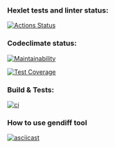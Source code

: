 ### Hexlet tests and linter status:

[![Actions Status](https://github.com/Activx-nV/backend-project-46/workflows/hexlet-check/badge.svg)](https://github.com/Activx-nV/backend-project-46/actions)

### Codeclimate status:

[![Maintainability](https://api.codeclimate.com/v1/badges/64f995b6b37b6ed1ae94/maintainability)](https://codeclimate.com/github/Activx-nV/backend-project-46/maintainability)

[![Test Coverage](https://api.codeclimate.com/v1/badges/64f995b6b37b6ed1ae94/test_coverage)](https://codeclimate.com/github/Activx-nV/backend-project-46/test_coverage)

### Build & Tests:
[![ci](https://github.com/Activx-nV/backend-project-46/actions/workflows/ci.yml/badge.svg)](https://github.com/Activx-nV/backend-project-46/actions/workflows/ci.yml)

### How to use gendiff tool
[![asciicast](https://asciinema.org/a/7Ul1H9tPMiUf6f2xDizGYLcmN.svg)](https://asciinema.org/a/7Ul1H9tPMiUf6f2xDizGYLcmN)
